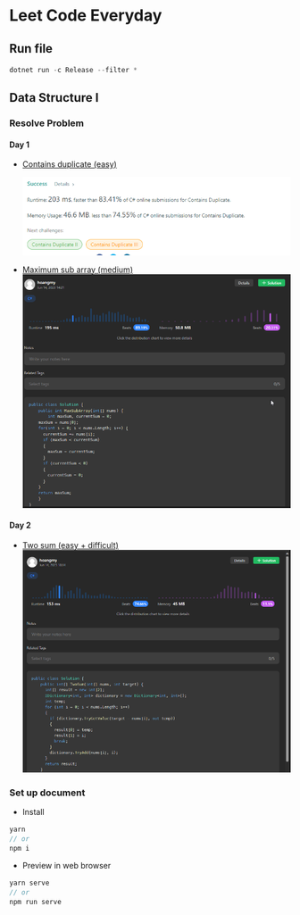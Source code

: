 # Leet Code Everyday

## Run file

```powershell
dotnet run -c Release --filter *
```

## Data Structure I

### Resolve Problem

#### Day 1

- [Contains duplicate (easy)](1.%20documents/day-one.md)
  
  ![ContainsDuplicate](assets/day1-contain-duplicate.png)
- [Maximum sub array (medium)](1.%20documents/day-one.md)
  ![MaximumSubArray](assets/day1-max-sub-array.png)

#### Day 2

- [Two sum (easy + difficult)](1.%20documents/day-two.md)
 ![ContainsDuplicate](assets/day-2-two-sum.png)

### Set up document

- Install

```js
yarn
// or
npm i
```

- Preview in web browser

```js
yarn serve
// or
npm run serve
```